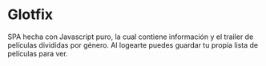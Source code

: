 # Glotfix
SPA hecha con Javascript puro, la cual contiene información y el trailer de películas divididas por género. Al logearte puedes guardar tu propia lista de películas para ver. 
